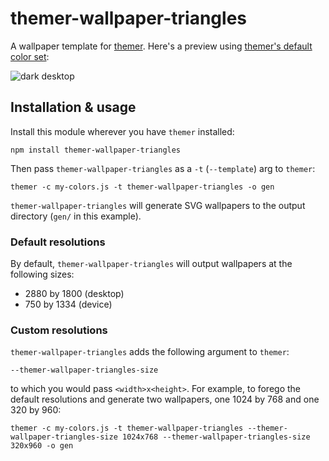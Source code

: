 # themer-wallpaper-triangles

A wallpaper template for [themer](https://github.com/mjswensen/themer). Here's a preview using [themer's default color set](https://github.com/mjswensen/themer/tree/master/cli/packages/themer-colors-default):

![dark desktop](https://cdn.jsdelivr.net/gh/mjswensen/themer@a186c8585721d5defbf4cb1bc94165144d4dd35a/cli/packages/themer-wallpaper-triangles/assets/desktop-dark.svg)

## Installation & usage

Install this module wherever you have `themer` installed:

    npm install themer-wallpaper-triangles

Then pass `themer-wallpaper-triangles` as a `-t` (`--template`) arg to `themer`:

    themer -c my-colors.js -t themer-wallpaper-triangles -o gen

`themer-wallpaper-triangles` will generate SVG wallpapers to the output directory (`gen/` in this example).

### Default resolutions

By default, `themer-wallpaper-triangles` will output wallpapers at the following sizes:

* 2880 by 1800 (desktop)
* 750 by 1334 (device)

### Custom resolutions

`themer-wallpaper-triangles` adds the following argument to `themer`:

    --themer-wallpaper-triangles-size

to which you would pass `<width>x<height>`. For example, to forego the default resolutions and generate two wallpapers, one 1024 by 768 and one 320 by 960:

    themer -c my-colors.js -t themer-wallpaper-triangles --themer-wallpaper-triangles-size 1024x768 --themer-wallpaper-triangles-size 320x960 -o gen
